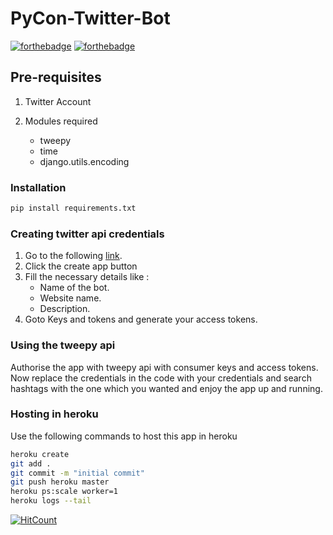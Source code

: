 # PyCon-Twitter-Bot

[![forthebadge](https://forthebadge.com/images/badges/built-with-love.svg)](https://forthebadge.com) [![forthebadge](https://forthebadge.com/images/badges/made-with-python.svg)](https://forthebadge.com)

## Pre-requisites 
1. Twitter Account
    
2. Modules required
    * tweepy
    * time
    * django.utils.encoding
    
### Installation

```bash
pip install requirements.txt  
```

### Creating twitter api credentials

1. Go to the following [link](https://apps.twitter.com/ "Twitter App").
2. Click the create app button
2. Fill the necessary details like :
    * Name of the bot.
    * Website name.
    * Description.
3. Goto Keys and tokens and generate your access tokens.


### Using the tweepy api

Authorise the app with tweepy api with consumer keys and access tokens.
Now replace the credentials in the code with your credentials and search hashtags with
the one which you wanted and enjoy the app up and running.



### Hosting in heroku

Use the following commands to host this app in heroku
```bash
heroku create
git add .
git commit -m "initial commit"
git push heroku master
heroku ps:scale worker=1
heroku logs --tail
```

[![HitCount](http://hits.dwyl.io/Rohithgilla12/PyCon-Twitter-Bot.svg)](http://hits.dwyl.io/Rohithgilla12/PyCon-Twitter-Bot)

